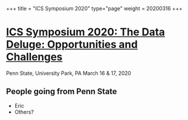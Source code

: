+++
title = "ICS Symposium 2020"
type="page"
weight = 20200316
+++

# [ICS Symposium 2020:  The Data Deluge: Opportunities and Challenges](https://ics.psu.edu/news-events/events/icds-symposium-2020/)
Penn State, University Park, PA
March 16 & 17, 2020

## People going from Penn State
- Eric
- Others?
